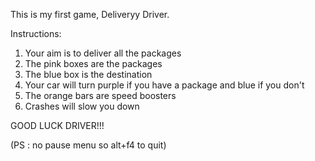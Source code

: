 This is my first game, Deliveryy Driver.

Instructions:

1. Your aim is to deliver all the packages
2. The pink boxes are the packages
3. The blue box is the destination
4. Your car will turn purple if you have a package and blue if you don't
5. The orange bars are speed boosters
6. Crashes will slow you down

GOOD LUCK DRIVER!!!

(PS : no pause menu so alt+f4 to quit)
